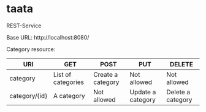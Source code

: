 # taata
REST-Service

Base URL: http://localhost:8080/

Category resource:

| URI           | GET                | POST               | PUT               | DELETE            |
|---------------|--------------------|--------------------|-------------------|-------------------|
| category      | List of categories | Create a category  | Not allowed       | Not allowed       |
| category/{id} | A category         | Not allowed        | Update a category | Delete a category |

